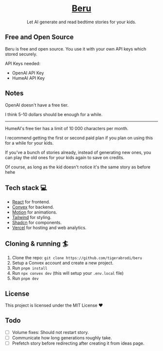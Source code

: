 <div align="center">
<h1 align="center">
  <a href="https://beru-bedtime-stories.vercel.app/">Beru</a>
</h1>
  <p>
    Let AI generate and read bedtime stories for your kids.
  </p>
</div>

## Free and Open Source

Beru is free and open source. You use it with your own API keys which stored securely.

API Keys needed:

- OpenAI API Key
- HumeAI API Key

## Notes

OpenAI doesn't have a free tier.

I think 5-10 dollars should be enough for a while.

---

HumeAI's free tier has a limit of 10 000 characters per month.

I recommend getting the first or second paid plan if you plan on using this for a while for your kids.

If you've a bunch of stories already, instead of generating new ones, you can play the old ones for your kids again to save on credits.

Of course, as long as the kid doesn't notice it's the same story as before hehe

## Tech stack 💻

- [React](https://react.dev/) for frontend.
- [Convex](https://www.convex.dev/) for backend.
- [Motion](https://motion.dev/) for animations.
- [Tailwind](https://tailwindcss.com/) for styling.
- [Shadcn](https://ui.shadcn.com/) for components.
- [Vercel](https://vercel.com/) for hosting and web analytics.

## Cloning & running 🏄

1. Clone the repo: `git clone https://github.com/tigerabrodi/beru`
2. Setup a Convex account and create a new project.
3. Run `pnpm install`
4. Run `npx convex dev` (this will setup your `.env.local` file)
5. Run `pnpm dev`

## License

This project is licensed under the MIT License ❤️

## Todo

- [ ] Volume fixes: Should not restart story.
- [ ] Communicate how long generations roughly take.
- [ ] Prefetch story before redirecting after creating it from ideas page.
